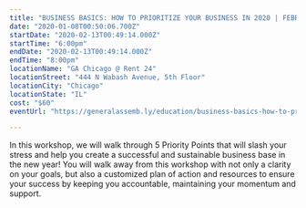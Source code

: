 ```yaml
---
title: "BUSINESS BASICS: HOW TO PRIORITIZE YOUR BUSINESS IN 2020 | FEBRUARY 12"
date: "2020-01-08T00:50:06.700Z"
startDate: "2020-02-13T00:49:14.000Z"
startTime: "6:00pm"
endDate: "2020-02-13T00:49:14.000Z"
endTime: "8:00pm"
locationName: "GA Chicago @ Rent 24"
locationStreet: "444 N Wabash Avenue, 5th Floor"
locationCity: "Chicago"
locationState: "IL"
cost: "$60"
eventUrl: "https://generalassemb.ly/education/business-basics-how-to-prioritize-your-business-in-2020/chicago/95850"

---
```


In this workshop, we will walk through 5 Priority Points that will slash your stress and help you create a successful and sustainable business base in the new year! You will walk away from this workshop with not only a clarity on your goals, but also a customized plan of action and resources to ensure your success by keeping you accountable, maintaining your momentum and support.

